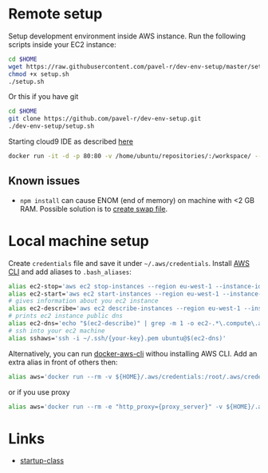 # Remote setup
Setup development environment inside AWS instance. Run the following scripts inside your EC2 instance:
```bash
cd $HOME
wget https://raw.githubusercontent.com/pavel-r/dev-env-setup/master/setup.sh
chmod +x setup.sh
./setup.sh
```
Or this if you have git
```bash
cd $HOME
git clone https://github.com/pavel-r/dev-env-setup.git
./dev-env-setup/setup.sh
```
Starting cloud9 IDE as described [here](https://github.com/kdelfour/cloud9-docker)
```bash
docker run -it -d -p 80:80 -v /home/ubuntu/repositories/:/workspace/ --name cloud9 kdelfour/cloud9-docker
```
## Known issues

* `npm install` can cause ENOM (end of memory) on machine with <2 GB RAM. Possible solution is to [create swap file](https://www.digitalocean.com/community/tutorials/how-to-add-swap-on-ubuntu-14-04).

# Local machine setup
Create `credentials` file and save it under `~/.aws/credentials`.
Install [AWS CLI](https://aws.amazon.com/cli/) and add aliases to `.bash_aliases`:
```bash
alias ec2-stop='aws ec2 stop-instances --region eu-west-1 --instance-ids {your-id}'
alias ec2-start='aws ec2 start-instances --region eu-west-1 --instance-ids {your-id}'
# gives information about you ec2 instance
alias ec2-describe='aws ec2 describe-instances --region eu-west-1 --instance-ids {your-id}'
# prints ec2 instance public dns
alias ec2-dns='echo "$(ec2-describe)" | grep -m 1 -o ec2-.*\.compute\.amazonaws\.com'
# ssh into your ec2 machine
alias sshaws='ssh -i ~/.ssh/{your-key}.pem ubuntu@$(ec2-dns)'
```

Alternatively, you can run [docker-aws-cli](https://hub.docker.com/r/pebbletech/docker-aws-cli/) withou installing AWS CLI. Add an extra alias in front of others then:
```bash
alias aws='docker run --rm -v ${HOME}/.aws/credentials:/root/.aws/credentials pebbletech/docker-aws-cli aws'
```
or if you use proxy
```bash
alias aws='docker run --rm -e "http_proxy={proxy_server}" -v ${HOME}/.aws/credentials:/root/.aws/credentials pebbletech/docker-aws-cli aws'
```
# Links
* [startup-class](https://github.com/startup-class/setup)
